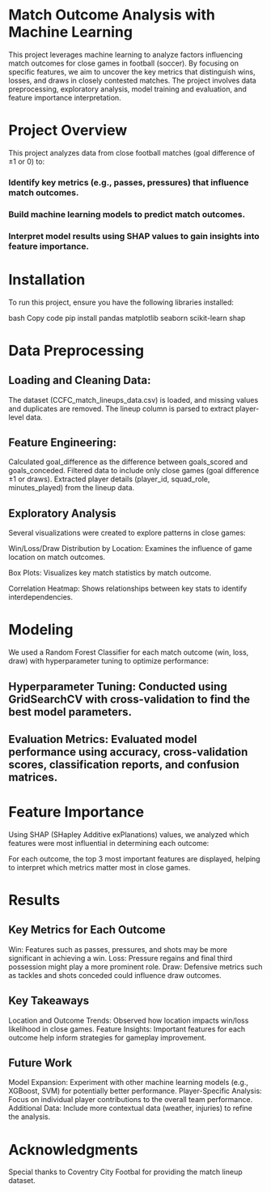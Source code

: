 # Match Outcome Analysis with Machine Learning
This project leverages machine learning to analyze factors influencing match outcomes for close games in football (soccer). By focusing on specific features, we aim to uncover the key metrics that distinguish wins, losses, and draws in closely contested matches. The project involves data preprocessing, exploratory analysis, model training and evaluation, and feature importance interpretation.

# Project Overview
This project analyzes data from close football matches (goal difference of ±1 or 0) to:

### Identify key metrics (e.g., passes, pressures) that influence match outcomes.
### Build machine learning models to predict match outcomes.
### Interpret model results using SHAP values to gain insights into feature importance.

# Installation
To run this project, ensure you have the following libraries installed:

bash
Copy code
pip install pandas matplotlib seaborn scikit-learn shap

# Data Preprocessing
## Loading and Cleaning Data:
The dataset (CCFC_match_lineups_data.csv) is loaded, and missing values and duplicates are removed.
The lineup column is parsed to extract player-level data.

## Feature Engineering:
Calculated goal_difference as the difference between goals_scored and goals_conceded.
Filtered data to include only close games (goal difference ±1 or draws).
Extracted player details (player_id, squad_role, minutes_played) from the lineup data.

## Exploratory Analysis
Several visualizations were created to explore patterns in close games:

Win/Loss/Draw Distribution by Location: Examines the influence of game location on match outcomes.

Box Plots: Visualizes key match statistics by match outcome.

Correlation Heatmap: Shows relationships between key stats to identify interdependencies.

# Modeling
We used a Random Forest Classifier for each match outcome (win, loss, draw) with hyperparameter tuning to optimize performance:

## Hyperparameter Tuning: Conducted using GridSearchCV with cross-validation to find the best model parameters.
## Evaluation Metrics: Evaluated model performance using accuracy, cross-validation scores, classification reports, and confusion matrices.

# Feature Importance
Using SHAP (SHapley Additive exPlanations) values, we analyzed which features were most influential in determining each outcome:

For each outcome, the top 3 most important features are displayed, helping to interpret which metrics matter most in close games.

# Results
## Key Metrics for Each Outcome
Win: Features such as passes, pressures, and shots may be more significant in achieving a win.
Loss: Pressure regains and final third possession might play a more prominent role.
Draw: Defensive metrics such as tackles and shots conceded could influence draw outcomes.

## Key Takeaways
Location and Outcome Trends: Observed how location impacts win/loss likelihood in close games.
Feature Insights: Important features for each outcome help inform strategies for gameplay improvement.

## Future Work
Model Expansion: Experiment with other machine learning models (e.g., XGBoost, SVM) for potentially better performance.
Player-Specific Analysis: Focus on individual player contributions to the overall team performance.
Additional Data: Include more contextual data (weather, injuries) to refine the analysis.

# Acknowledgments
Special thanks to Coventry City Footbal for providing the match lineup dataset.
